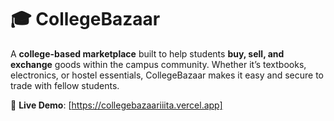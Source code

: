 # 🎓 CollegeBazaar

A **college-based marketplace** built to help students **buy, sell, and exchange** goods within the campus community. Whether it’s textbooks, electronics, or hostel essentials, CollegeBazaar makes it easy and secure to trade with fellow students.

🚀 **Live Demo**: [https://collegebazaariiita.vercel.app]